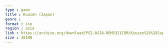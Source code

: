 ```yaml
---
type : game
title : Kuusen (Japan)
genre : 
format : iso
region : asia
link : https://archive.org/download/PS2-ASIA-ROMS321COM/Kuusen%20%28Japan%29.7z
size : 381MB
---
```

